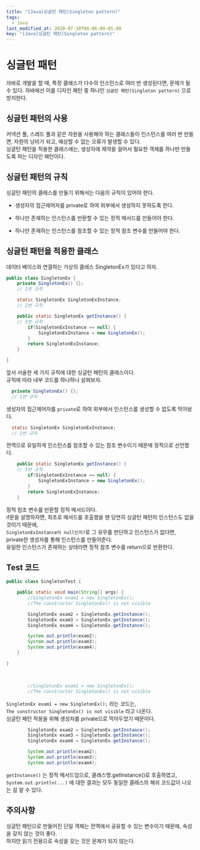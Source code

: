 ```yaml
---
title: "[Java]싱글턴 패턴(Singleton pattern)"
tags:
  - Java
last_modified_at: 2020-07-18T08:06:00-05:00
key: "[Java]싱글턴 패턴(Singleton pattern)"
---
```


# 싱글턴 패턴

자바로 개발을 할 때, 특정 클래스가 다수의 인스턴스로 여러 번 생성된다면, 문제가 될 수 있다.
자바에선 이를 디자인 패턴 중 하나인 `싱글턴 패턴(Singleton pattern)` 으로 방지한다.

<!--more-->

## 싱글턴 패턴의 사용

커넥션 풀, 스레드 풀과 같은 자원을 사용해야 하는 클래스들이 인스턴스를 여러 번 만들면, 자원의 낭비가 되고, 예상할 수 없는 오류가 발생할 수 있다.<br>
싱글턴 패턴을 적용한 클래스에는, 생성자에 제약을 걸어서 필요한 객체를 하나만 만들도록 하는 디자인 패턴이다.

## 싱글턴 패턴의 규칙

싱글턴 패턴의 클래스를 만들기 위해서는 다음의 규칙이 있어야 한다.

- 생성자의 접근제어자를 private로 하여 외부에서 생성하지 못하도록 한다.

- 하나만 존재하는 인스턴스를 반환할 수 있는 정적 메서드를 만들어야 한다.

- 하나만 존재하는 인스턴스를 참조할 수 있는 정적 참조 변수를 만들어야 한다.

## 싱글턴 패턴을 적용한 클래스

데이터 베이스와 연결하는 가상의 클래스 SingletonEx가 있다고 하자.<br>

```java
public class SingletonEx {
	private SingletonEx() {};
	// 1번 규칙

	static SingletonEx SingletonExInstance;
	// 2번 규칙

	public static SingletonEx getInstance() {
	// 3번 규칙
		if(SingletonExInstance == null) {
			SingletonExInstance = new SingletonEx();
		}
		return SingletonExInstance;
	}

}
```

앞서 서술한 세 가지 규칙에 대한 싱글턴 패턴의 클래스이다.<br>
규칙에 따라 내부 코드를 하나하나 살펴보자.<br>

```java
  private SingletonEx() {};
  // 1번 규칙
```

생성자의 접근제어자를 `private`로 하여 외부에서 인스턴스를 생성할 수 없도록 막아놨다.<br>

```java
  static SingletonEx SingletonExInstance;
  // 2번 규칙
```

전역으로 유일하게 인스턴스를 참조할 수 있는 참조 변수이기 때문에 정적으로 선언했다.<br>

```java
	public static SingletonEx getInstance() {
	// 3번 규칙
		if(SingletonExInstance == null) {
			SingletonExInstance = new SingletonEx();
		}
		return SingletonExInstance;
	}
```

정적 참조 변수를 반환할 정적 메서드이다.<br>
if문을 설명하자면, 최초로 메서드를 호출했을 땐 당연히 싱글턴 패턴의 인스턴스도 없을 것이기 때문에,<br>
`SingletonExInstance이 null인지?`로 그 유무를 판단하고 인스턴스가 없다면, private한 생성자를 통해 인스턴스를 만들어준다.<br>
유일한 인스턴스가 존재하는 상태라면 정적 참조 변수를 return으로 반환한다.<br>

## Test 코드

```java
public class SingletonTest {

	public static void main(String[] args) {
		//SingletonEx exam1 = new SingletonEx();
		//The constructor SingletonEx() is not visible

		SingletonEx exam2 = SingletonEx.getInstance();
		SingletonEx exam3 = SingletonEx.getInstance();
		SingletonEx exam4 = SingletonEx.getInstance();

		System.out.println(exam2);
		System.out.println(exam3);
		System.out.println(exam4);
	}

}
```

<br>

```java
		//SingletonEx exam1 = new SingletonEx();
		//The constructor SingletonEx() is not visible
```

`SingletonEx exam1 = new SingletonEx();` 라는 코드는,<br>
`The constructor SingletonEx() is not visible` 라고 나온다.<br>
싱글턴 패턴 적용을 위해 생성자를 private으로 막아두었기 때문이다.<br>

```java
		SingletonEx exam2 = SingletonEx.getInstance();
		SingletonEx exam3 = SingletonEx.getInstance();
		SingletonEx exam4 = SingletonEx.getInstance();

		System.out.println(exam2);
		System.out.println(exam3);
		System.out.println(exam4);
```

`getInstance()` 는 정적 메서드임으로, 클래스명.getInstance()로 호출하였고,<br>
`System.out.println(...)` 에 대한 결과는 모두 동일한 클래스의 해쉬 코드값이 나오는 걸 알 수 있다.<br>

## 주의사항

싱글턴 패턴으로 만들어진 단일 객체는 전역에서 공유할 수 있는 변수이기 때문에, 속성을 갖지 않는 것이 좋다.<br>
하지만 읽기 전용으로 속성을 갖는 것은 문제가 되지 않는다.

